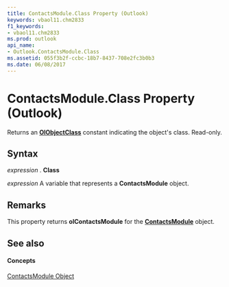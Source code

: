 ```yaml
---
title: ContactsModule.Class Property (Outlook)
keywords: vbaol11.chm2833
f1_keywords:
- vbaol11.chm2833
ms.prod: outlook
api_name:
- Outlook.ContactsModule.Class
ms.assetid: 055f3b2f-ccbc-18b7-8437-708e2fc3b0b3
ms.date: 06/08/2017
---
```



# ContactsModule.Class Property (Outlook)

Returns an **[OlObjectClass](olobjectclass-enumeration-outlook.md)** constant indicating the object's class. Read-only.


## Syntax

 _expression_ . **Class**

 _expression_ A variable that represents a **ContactsModule** object.


## Remarks

This property returns **olContactsModule** for the **[ContactsModule](contactsmodule-object-outlook.md)** object.


## See also


#### Concepts


[ContactsModule Object](contactsmodule-object-outlook.md)

